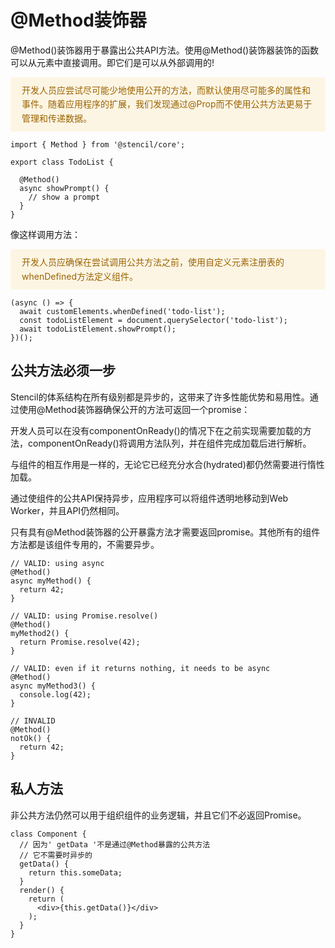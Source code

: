# @Method装饰器

@Method()装饰器用于暴露出公共API方法。使用@Method()装饰器装饰的函数可以从元素中直接调用。即它们是可以从外部调用的!

<div style="background: #fdf5e4;
    margin: 0;color:#9a6400;
    padding: 10px 18px 10px;
    border-radius: 4px;display: flex;
    align-items: center;margin-bottom:10px;line-height: 1.6;
    font-size: 14px;">
   开发人员应尝试尽可能少地使用公开的方法，而默认使用尽可能多的属性和事件。随着应用程序的扩展，我们发现通过@Prop而不使用公共方法更易于管理和传递数据。
</div>

```
import { Method } from '@stencil/core';

export class TodoList {

  @Method()
  async showPrompt() {
    // show a prompt
  }
}
```

像这样调用方法：

<div style="background: #fdf5e4;
    margin: 0;color:#9a6400;
    padding: 10px 18px 10px;
    border-radius: 4px;display: flex;
    align-items: center;margin-bottom:10px;line-height: 1.6;
    font-size: 14px;">
开发人员应确保在尝试调用公共方法之前，使用自定义元素注册表的whenDefined方法定义组件。
</div>

```
(async () => {
  await customElements.whenDefined('todo-list');
  const todoListElement = document.querySelector('todo-list');
  await todoListElement.showPrompt();
})();
```

## 公共方法必须一步

Stencil的体系结构在所有级别都是异步的，这带来了许多性能优势和易用性。通过使用@Method装饰器确保公开的方法可返回一个promise：

开发人员可以在没有componentOnReady()的情况下在之前实现需要加载的方法，componentOnReady()将调用方法队列，并在组件完成加载后进行解析。

与组件的相互作用是一样的，无论它已经充分水合(hydrated)都仍然需要进行惰性加载。

通过使组件的公共API保持异步，应用程序可以将组件透明地移动到Web Worker，并且API仍然相同。

只有具有@Method装饰器的公开暴露方法才需要返回promise。其他所有的组件方法都是该组件专用的，不需要异步。

```
// VALID: using async
@Method()
async myMethod() {
  return 42;
}

// VALID: using Promise.resolve()
@Method()
myMethod2() {
  return Promise.resolve(42);
}

// VALID: even if it returns nothing, it needs to be async
@Method()
async myMethod3() {
  console.log(42);
}

// INVALID
@Method()
notOk() {
  return 42;
}
```

## 私人方法

非公共方法仍然可以用于组织组件的业务逻辑，并且它们不必返回Promise。

```
class Component {
  // 因为' getData '不是通过@Method暴露的公共方法
  // 它不需要时异步的
  getData() {
    return this.someData;
  }
  render() {
    return (
      <div>{this.getData()}</div>
    );
  }
}
```